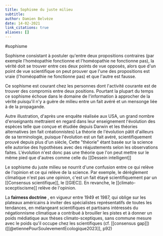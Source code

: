 ```yaml
---
title: Sophisme du juste milieu
subtitle:
author: Damien Belvèze
date: 14-02-2021
link_citations: true
aliases: []
---
```

#sophisme

Sophisme consistant à postuler qu'entre deux propositions contraires (par exemple l'homéopathie fonctionne et l'homéopathie ne fonctionne pas), la vérité doit se trouver entre ces deux points de vue opposés, alors que d'un point de vue scientifique on peut prouver que l'une des propositions est vraie (l'homéopathie ne fonctionne pas) et que l'autre est fausse.

Ce sophisme est courant chez les personnes dont l'activité courante est de trouver des compromis entre deux positions. Pourtant la plupart du temps ce sophisme échoue dans le domaine de l'information à approcher de la vérité puisqu'il n'y a guère de milieu entre un fait avéré et un mensonge liée à de la propagande. 

Autre illustration, d'après une enquête réalisée aux USA, un grand nombre d'enseignants mettraient en regard dans leur enseignement l'évolution des espèces telle que conçue et étudiée depuis Darwin et les théories alternatives (en fait créationnistes)
La théorie de l'évolution pâtit d'ailleurs de sa terminologie, puisque l'évolution est un fait avéré, scientifiquement prouvé depuis plus d'un siècle, Cette "théorie" étant basée sur la science elle autorise des hypothèses avec des réajustements selon les observations faites. 
L'évolution n'est donc pas une théorie que l'on peut mettre sur le même pied que d'autres comme celle du [[Dessein intelligent]]

Le sophisme du juste milieu se nourrit d'une confusion entre ce qui relève de l'opinion et ce qui relève de la science. Par exemple, le dérèglement climatique n'est pas une opinion, c'est un fait étayé scientifiquement par un [[Consensus scientifique]], le [[GIEC]]. En revanche, le [[climato-scecptiscisme]] relève de l'opinion. 

La **fairness doctrine** , en vigueur entre 1949 et 1987, qui oblige sur les plateaux américains à inviter des spécialistes représentatifs de toutes les tendances, en mélangeant scientifiques et partisans intéressés du négationnisme climatique a contribué à brouiller les pistes et à donner un poids médiatique aux thèses climato-sceptiques, sans commune mesure avec le poids qu'il occupe chez les scientifiques (cf. [[consensus gap]]) 
([[@etiennePourSoulevementEcologique2023]], p92)


